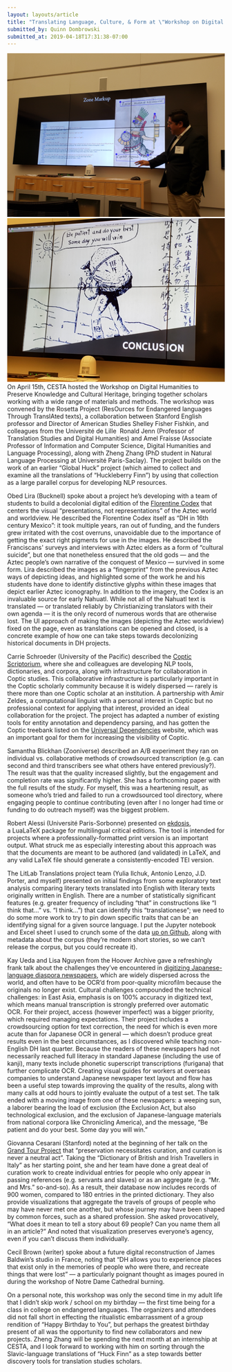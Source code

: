 ```yaml
---
layout: layouts/article
title: "Translating Language, Culture, & Form at \"Workshop on Digital Humanities to Preserve Knowledge and Cultural Heritage\""
submitted_by: Quinn Dombrowski
submitted_at: 2019-04-18T17:31:38-07:00
---
```


![](../post-images/2019-04-15%2010.42.36.jpg)
![](../post-images/2019-04-15%2015.11.26.jpg)
On April 15th, CESTA hosted the Workshop on Digital Humanities to Preserve Knowledge and Cultural Heritage, bringing together scholars working with a wide range of materials and methods. The workshop was convened by the Rosetta Project (ResOurces for Endangered languages Through TranslAted texts), a collaboration between Stanford English professor and Director of American Studies Shelley Fisher Fishkin, and colleagues from the Université de Lille  Ronald Jenn (Professor of Translation Studies and Digital Humanities) and Amel Fraisse (Associate Professor of Information and Computer Science, Digital Humanities and Language Processing), along with Zheng Zhang (PhD student in Natural Language Processing at Université Paris-Saclay). The project builds on the work of an earlier “Global Huck” project (which aimed to collect and examine all the translations of “Huckleberry Finn”) by using that collection as a large parallel corpus for developing NLP resources.


Obed Lira (Bucknell) spoke about a project he’s developing with a team of students to build a decolonial digital edition of the [Florentine Codex](https://en.wikipedia.org/wiki/Florentine_Codex) that centers the visual “presentations, not representations” of the Aztec world and worldview. He described the Florentine Codex itself as “DH in 16th century Mexico”: it took multiple years, ran out of funding, and the funders grew irritated with the cost overruns, unavoidable due to the importance of getting the exact right pigments for use in the images. He described the Franciscans' surveys and interviews with Aztec elders as a form of “cultural suicide”, but one that nonetheless ensured that the old gods — and the Aztec people’s own narrative of the conquest of Mexico — survived in some form. Lira described the images as a “fingerprint” from the previous Aztec ways of depicting ideas, and highlighted some of the work he and his students have done to identify distinctive glyphs within these images that depict earlier Aztec iconography. In addition to the imagery, the Codex is an invaluable source for early Nahuatl. While not all of the Nahuatl text is translated — or translated reliably by Christianizing translators with their own agenda — it is the only record of numerous words that are otherwise lost. The UI approach of making the images (depicting the Aztec worldview) fixed on the page, even as translations can be opened and closed, is a concrete example of how one can take steps towards decolonizing historical documents in DH projects.


Carrie Schroeder (University of the Pacific) described the [Coptic Scriptorium](http://copticscriptorium.org/), where she and colleagues are developing NLP tools, dictionaries, and corpora, along with infrastructure for collaboration in Coptic studies. This collaborative infrastructure is particularly important in the Coptic scholarly community because it is widely dispersed — rarely is there more than one Coptic scholar at an institution. A partnership with Amir Zeldes, a computational linguist with a personal interest in Coptic but no professional context for applying that interest, provided an ideal collaboration for the project. The project has adapted a number of existing tools for entity annotation and dependency parsing, and has gotten the Coptic treebank listed on the [Universal Dependencies](https://universaldependencies.org) website, which was an important goal for them for increasing the visibility of Coptic.


Samantha Blickhan (Zooniverse) described an A/B experiment they ran on individual vs. collaborative methods of crowdsourced transcription (e.g. can second and third transcribers see what others have entered previously?). The result was that the quality increased slightly, but the engagement and completion rate was significantly higher. She has a forthcoming paper with the full results of the study. For myself, this was a heartening result, as someone who’s tried and failed to run a crowdsourced tool directory, where engaging people to continue contributing (even after I no longer had time or funding to do outreach myself) was the biggest problem.


Robert Alessi (Université Paris-Sorbonne) presented on [ekdosis](https://equihsam.hypotheses.org/outils-numeriques/ekdosis), a LuaLaTeX package for multilingual critical editions. The tool is intended for projects where a professionally-formatted print version is an important output. What struck me as especially interesting about this approach was that the documents are meant to be authored (and validated) in LaTeX, and any valid LaTeX file should generate a consistently-encoded TEI version.


The LitLab Translations project team (Yulia Ilchuk, Antonio Lenzo, J.D. Porter, and myself) presented on initial findings from some exploratory text analysis comparing literary texts translated into English with literary texts originally written in English. There are a number of statistically significant features (e.g. greater frequency of including “that” in constructions like “I think that…” vs. “I think…”) that can identify this “translationese”; we need to do some more work to try to pin down specific traits that can be an identifying signal for a given source language. I put the Jupyter notebook and Excel sheet I used to crunch some of the data [up on Github](https://github.com/quinnanya/litlab_translations), along with metadata about the corpus (they’re modern short stories, so we can’t release the corpus, but you could recreate it).


Kay Ueda and Lisa Nguyen from the Hoover Archive gave a refreshingly frank talk about the challenges they’ve encountered in [digitizing Japanese-language diaspora newspapers](https://hojishinbun.hoover.org/), which are widely dispersed across the world, and often have to be OCR’d from poor-quality microfilm because the originals no longer exist. Cultural challenges compounded the technical challenges: in East Asia, emphasis is on 100% accuracy in digitized text, which means manual transcription is strongly preferred over automatic OCR. For their project, access (however imperfect) was a bigger priority, which required managing expectations. Their project includes a crowdsourcing option for text correction, the need for which is even more acute than for Japanese OCR in general — which doesn’t produce great results even in the best circumstances, as I discovered while teaching non-English DH last quarter. Because the readers of these newspapers had not necessarily reached full literacy in standard Japanese (including the use of kanji), many texts include phonetic superscript transcriptions (furigana) that further complicate OCR. Creating visual guides for workers at overseas companies to understand Japanese newspaper text layout and flow has been a useful step towards improving the quality of the results, along with many calls at odd hours to jointly evaluate the output of a test set. The talk ended with a moving image from one of these newspapers: a weeping sun, a laborer bearing the load of exclusion (the Exclusion Act, but also technological exclusion, and the exclusion of Japanese-language materials from national corpora like Chronicling America), and the message, “Be patient and do your best. Some day you will win.”


Giovanna Cesarani (Stanford) noted at the beginning of her talk on the [Grand Tour Project](https://grandtour.stanford.edu/) that “preservation necessitates curation, and curation is never a neutral act”. Taking the “Dictionary of British and Irish Travellers in Italy” as her starting point, she and her team have done a great deal of curation work to create individual entries for people who only appear in passing references (e.g. servants and slaves) or as an aggregate (e.g. “Mr. and Mrs.” so-and-so). As a result, their database now includes records of 900 women, compared to 180 entries in the printed dictionary. They also provide visualizations that aggregate the travels of groups of people who may have never met one another, but whose journey may have been shaped by common forces, such as a shared profession. She asked provocatively, “What does it mean to tell a story about 69 people? Can you name them all in an article?” And noted that visualization preserves everyone’s agency, even if you can’t discuss them individually.


Cecil Brown (writer) spoke about a future digital reconstruction of James Baldwin’s studio in France, noting that “DH allows you to experience places that exist only in the memories of people who were there, and recreate things that were lost” — a particularly poignant thought as images poured in during the workshop of Notre Dame Cathedral burning.


On a personal note, this workshop was only the second time in my adult life that I didn’t skip work / school on my birthday — the first time being for a class in college on endangered languages. The organizers and attendees did not fall short in effecting the ritualistic embarrassment of a group rendition of “Happy Birthday to You”, but perhaps the greatest birthday present of all was the opportunity to find new collaborators and new projects. Zheng Zhang will be spending the next month at an internship at CESTA, and I look forward to working with him on sorting through the Slavic-language translations of “Huck Finn” as a step towards better discovery tools for translation studies scholars.


